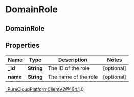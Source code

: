# DomainRole

## DomainRole

## Properties

|Name | Type | Description | Notes|
|------------ | ------------- | ------------- | -------------|
| **_id** | **String** | The ID of the role | [optional] |
| **name** | **String** | The name of the role | [optional] |



_PureCloudPlatformClientV2@164.1.0_
